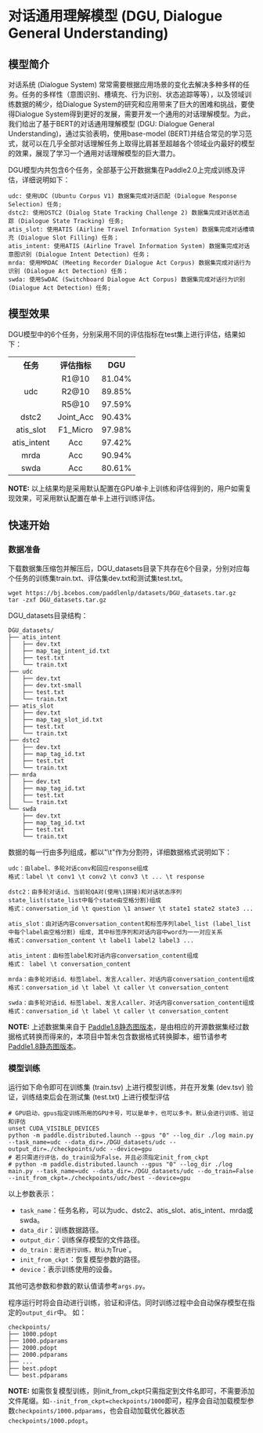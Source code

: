 # 对话通用理解模型 (DGU, Dialogue General Understanding)

## 模型简介

对话系统 (Dialogue System) 常常需要根据应用场景的变化去解决多种多样的任务。任务的多样性（意图识别、槽填充、行为识别、状态追踪等等），以及领域训练数据的稀少，给Dialogue System的研究和应用带来了巨大的困难和挑战，要使得Dialogue System得到更好的发展，需要开发一个通用的对话理解模型。为此，我们给出了基于BERT的对话通用理解模型 (DGU: Dialogue General Understanding)，通过实验表明，使用base-model (BERT)并结合常见的学习范式，就可以在几乎全部对话理解任务上取得比肩甚至超越各个领域业内最好的模型的效果，展现了学习一个通用对话理解模型的巨大潜力。

DGU模型内共包含6个任务，全部基于公开数据集在Paddle2.0上完成训练及评估，详细说明如下：

```
udc: 使用UDC (Ubuntu Corpus V1) 数据集完成对话匹配 (Dialogue Response Selection) 任务;
dstc2: 使用DSTC2 (Dialog State Tracking Challenge 2) 数据集完成对话状态追踪 (Dialogue State Tracking) 任务;
atis_slot: 使用ATIS (Airline Travel Information System) 数据集完成对话槽填充 (Dialogue Slot Filling) 任务；
atis_intent: 使用ATIS (Airline Travel Information System) 数据集完成对话意图识别 (Dialogue Intent Detection) 任务；
mrda: 使用MRDAC (Meeting Recorder Dialogue Act Corpus) 数据集完成对话行为识别 (Dialogue Act Detection) 任务；
swda: 使用SwDAC (Switchboard Dialogue Act Corpus) 数据集完成对话行为识别 (Dialogue Act Detection) 任务;
```

## 模型效果

DGU模型中的6个任务，分别采用不同的评估指标在test集上进行评估，结果如下：

<table>
    <tr><th style="text-align:center">任务</th><th style="text-align:center">评估指标</th><th style="text-align:center">DGU</th></tr>
    <tr align="center"><td rowspan="3" style="vertical-align:middle;">udc</td><td>R1@10</td><td>81.04%</td></tr>
    <tr align="center"><td>R2@10</td><td>89.85%</td></tr>
    <tr align="center"><td>R5@10</td><td>97.59%</td></tr>
    <tr align="center"><td>dstc2</td><td>Joint_Acc</td><td>90.43%</td></tr>
    <tr align="center"><td>atis_slot</td><td>F1_Micro</td><td>97.98%</td></tr>
    <tr align="center"><td>atis_intent</td><td>Acc</td><td>97.42%</td></tr>
    <tr align="center"><td>mrda</td><td>Acc</td><td>90.94%</td></tr>
    <tr align="center"><td>swda</td><td>Acc</td><td>80.61%</td></tr>
</table>

**NOTE:** 以上结果均是采用默认配置在GPU单卡上训练和评估得到的，用户如需复现效果，可采用默认配置在单卡上进行训练评估。

## 快速开始

### 数据准备

下载数据集压缩包并解压后，DGU_datasets目录下共存在6个目录，分别对应每个任务的训练集train.txt、评估集dev.txt和测试集test.txt。

```shell
wget https://bj.bcebos.com/paddlenlp/datasets/DGU_datasets.tar.gz
tar -zxf DGU_datasets.tar.gz
```

DGU_datasets目录结构：

```text
DGU_datasets/
├── atis_intent
│   ├── dev.txt
│   ├── map_tag_intent_id.txt
│   ├── test.txt
│   └── train.txt
├── udc
│   ├── dev.txt
│   ├── dev.txt-small
│   ├── test.txt
│   └── train.txt
├── atis_slot
│   ├── dev.txt
│   ├── map_tag_slot_id.txt
│   ├── test.txt
│   └── train.txt
├── dstc2
│   ├── dev.txt
│   ├── map_tag_id.txt
│   ├── test.txt
│   └── train.txt
├── mrda
│   ├── dev.txt
│   ├── map_tag_id.txt
│   ├── test.txt
│   └── train.txt
└── swda
    ├── dev.txt
    ├── map_tag_id.txt
    ├── test.txt
    └── train.txt
```

数据的每一行由多列组成，都以"\t"作为分割符，详细数据格式说明如下：

```
udc：由label、多轮对话conv和回应response组成
格式：label \t conv1 \t conv2 \t conv3 \t ... \t response

dstc2：由多轮对话id、当前轮QA对(使用\1拼接)和对话状态序列state_list(state_list中每个state由空格分割)组成
格式：conversation_id \t question \1 answer \t state1 state2 state3 ...

atis_slot：由对话内容conversation_content和标签序列label_list (label_list中每个label由空格分割) 组成, 其中标签序列和对话内容中word为一一对应关系
格式：conversation_content \t label1 label2 label3 ...

atis_intent：由标签label和对话内容conversation_content组成
格式： label \t conversation_content

mrda：由多轮对话id、标签label、发言人caller、对话内容conversation_content组成
格式：conversation_id \t label \t caller \t conversation_content

swda：由多轮对话id、标签label、发言人caller、对话内容conversation_content组成
格式：conversation_id \t label \t caller \t conversation_content
```

**NOTE:** 上述数据集来自于 [Paddle1.8静态图版本](https://github.com/PaddlePaddle/models/tree/release/1.8/PaddleNLP/dialogue_system/dialogue_general_understanding)，是由相应的开源数据集经过数据格式转换而得来的，本项目中暂未包含数据格式转换脚本，细节请参考 [Paddle1.8静态图版本](https://github.com/PaddlePaddle/models/tree/release/1.8/PaddleNLP/dialogue_system/dialogue_general_understanding)。

### 模型训练

运行如下命令即可在训练集 (train.tsv) 上进行模型训练，并在开发集 (dev.tsv) 验证，训练结束后会在测试集 (test.txt) 上进行模型评估

```shell
# GPU启动，gpus指定训练所用的GPU卡号，可以是单卡，也可以多卡。默认会进行训练、验证和评估
unset CUDA_VISIBLE_DEVICES
python -m paddle.distributed.launch --gpus "0" --log_dir ./log main.py --task_name=udc --data_dir=./DGU_datasets/udc --output_dir=./checkpoints/udc --device=gpu
# 若只需进行评估，do_train设为False，并且必须指定init_from_ckpt
# python -m paddle.distributed.launch --gpus "0" --log_dir ./log main.py --task_name=udc --data_dir=./DGU_datasets/udc --do_train=False --init_from_ckpt=./checkpoints/udc/best --device=gpu
```

以上参数表示：

* `task_name`：任务名称，可以为udc、dstc2、atis_slot、atis_intent、mrda或swda。
* `data_dir`：训练数据路径。
* `output_dir`：训练保存模型的文件路径。
* `do_train：是否进行训练，默认为`True`。
* `init_from_ckpt`：恢复模型参数的路径。
* `device`：表示训练使用的设备。

其他可选参数和参数的默认值请参考`args.py`。

程序运行时将会自动进行训练，验证和评估。同时训练过程中会自动保存模型在指定的`output_dir`中。
如：
```text
checkpoints/
├── 1000.pdopt
├── 1000.pdparams
├── 2000.pdopt
├── 2000.pdparams
├── ...
├── best.pdopt
└── best.pdparams
```

**NOTE:** 如需恢复模型训练，则init_from_ckpt只需指定到文件名即可，不需要添加文件尾缀。如`--init_from_ckpt=checkpoints/1000`即可，程序会自动加载模型参数`checkpoints/1000.pdparams`，也会自动加载优化器状态`checkpoints/1000.pdopt`。
